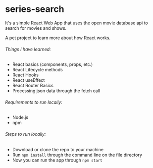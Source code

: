 # series-search

It's a simple React Web App that uses the open movie database api to search for movies and shows.

A pet project to learn more about how React works.

###### Things I have learned:
- React basics (components, props, etc.)
- React Lifecycle methods
- React Hooks
- React useEffect
- React Router Basics
- Processing json data through the fetch call


###### Requirements to run locally:
- Node.js
- npm

###### Steps to run locally:
- Download or clone the repo to your machine
- Run ``` npm install ``` through the command line on the file directory
- Now you can run the app through ``` npm start ```
